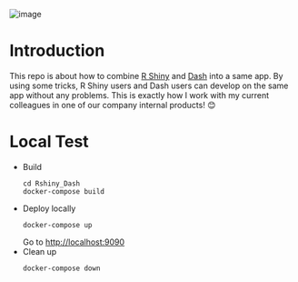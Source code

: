 ![image](https://drive.google.com/file/d/1mRj-gJc9QRKQWr2TDm05GAo8c23V-46k/preview)

# Introduction
This repo is about how to combine [R Shiny](https://shiny.rstudio.com/) and [Dash](https://dash.plotly.com/) into a same app. By using some tricks, R Shiny users and Dash users can develop on the same app without any problems. This is exactly how I work with my current colleagues in one of our company internal products! :blush:

# Local Test
* Build
    ```
    cd Rshiny_Dash
    docker-compose build 
    ```
* Deploy locally
    ```
    docker-compose up
    ```
    Go to [http://localhost:9090](http://localhost:9090)
* Clean up 
    ```
    docker-compose down
    ```
